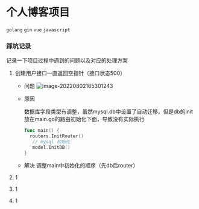 # 个人博客项目
`golang` `gin` `vue` `javascript`

### 踩坑记录
记录一下项目过程中遇到的问题以及对应的处理方案
1. 创建用户接口一直返回空指针（接口状态500）
   
   - 问题
     ![image-20220802165301243](https://tva1.sinaimg.cn/large/e6c9d24ely1h4sitodbmnj21l30u0gws.jpg)
   
   - 原因
   
     数据库字段类型有调整，虽然mysql.db中设置了自动迁移，但是db的init放在main.go的路由初始化下面，导致没有实际执行
   
     ```go
     func main() {
       routers.InitRouter()
     	// mysql 初始化
     	model.InitDB()
     }
     
     ```
   
   - 解决
     调整main中初始化的顺序（先db后router）
2. 1

3. 1

4. 1
